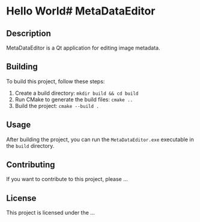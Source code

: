 # Hello World# MetaDataEditor

## Description

MetaDataEditor is a Qt application for editing image metadata.

## Building

To build this project, follow these steps:

1. Create a build directory: `mkdir build && cd build`
2. Run CMake to generate the build files: `cmake ..`
3. Build the project: `cmake --build .`

## Usage

After building the project, you can run the `MetaDataEditor.exe` executable in the `build` directory.

## Contributing

If you want to contribute to this project, please ...

## License

This project is licensed under the ...
